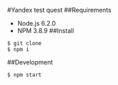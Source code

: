#Yandex test quest
##Requirements
- Node.js 6.2.0
- NPM 3.8.9
##Install
```
$ git clone
$ npm i
```
##Development
```
$ npm start
```
